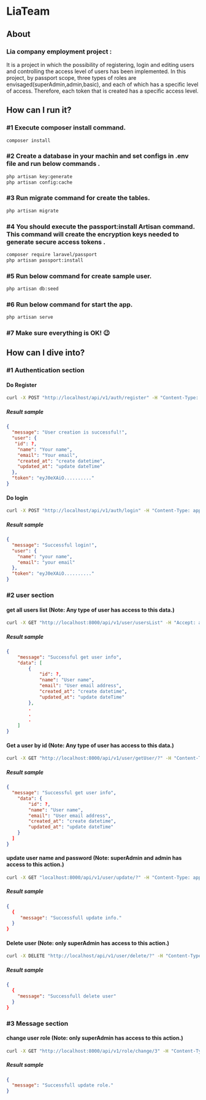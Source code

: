 # LiaTeam
## About
### Lia company employment project :
It is a project in which the possibility of registering, login and editing users and controlling the access level of users has been implemented.
In this project, by passport scope, three types of roles are envisaged(superAdmin,admin,basic), and each of which has a specific level of access.
Therefore, each token that is created has a specific access level.

## How can I run it?
### #1 Execute composer install command.
```bash
composer install
```

### #2 Create a database in your machin and set configs in .env file and run below commands .
```bash
php artisan key:generate
php artisan config:cache
```

### #3 Run migrate command for create the tables.
```bash
php artisan migrate
```

### #4 You should execute the passport:install Artisan command. This command will create the encryption keys needed to generate secure access tokens .
```bash
composer require laravel/passport
php artisan passport:install
```

### #5 Run below command for create sample user.
```bash
php artisan db:seed
```

### #6 Run below command for start the app.
```bash
php artisan serve
```

### #7 Make sure everything is OK! :wink:


## How can I dive into?

### #1 Authentication section
#### Do Register
```bash
curl -X POST "http://localhost/api/v1/auth/register" -H "Content-Type: application/json" -H "Accept: application/json" -d '{"name": "your name", "email": "your email", "password": "your password", "password_confirmation": "your password"}'
```
##### Result sample
```json
{
  "message": "User creation is successful!",
  "user": {
   "id": ?,
    "name": "Your name",
    "email": "Your email",
    "created_at": "create datetime",
    "updated_at": "update dateTime"
  },
  "token": "eyJ0eXAiO.........."
}
```

#### Do login
```bash
curl -X POST "http://localhost/api/v1/auth/login" -H "Content-Type: application/json" -H "Accept: application/json" -d '{"email": "your email", "password": "your password"}'
```
##### Result sample
```json
{
  "message": "Successful login!",
  "user": {
    "name": "your name",
    "email": "your email"
  },
  "token": "eyJ0eXAiO.........."
}
```

### #2 user section

#### get all users list (Note: Any type of user has access to this data.)
```bash
curl -X GET "http://localhost:8000/api/v1/user/usersList" -H "Accept: application/json" -H "Authorization: Bearer token"
```
##### Result sample
```json
{
    "message": "Successful get user info",
    "data": [
        {
            "id": ?,
            "name": "User name",
            "email": "User email address",
            "created_at": "create datetime",
            "updated_at": "update dateTime"
        },
        .
        .
        .
    ]
}
```

#### Get a user by id (Note: Any type of user has access to this data.)
```bash
curl -X GET "http://localhost:8000/api/v1/user/getUser/?" -H "Content-Type: application/json" -H "Accept: application/json" -H "Authorization: Bearer token"
```
##### Result sample
```json
{
  "message": "Successful get user info",
    "data": {
        "id": ?,
        "name": "User name",
        "email": "User email address",
        "created_at": "create datetime",
        "updated_at": "update dateTime"
    }
  ]
}
```

#### update user name and password (Note: superAdmin and admin has access to this action.)
```bash
curl -X GET "localhost:8000/api/v1/user/update/?" -H "Content-Type: application/json" -H "Accept: application/json" -H "Authorization: Bearer token" -d '{"name": "Your name", "password": "your password"}'
```
##### Result sample
```json
{
  {
     "message": "Successfull update info."
  }
}
```

#### Delete user (Note: only superAdmin has access to this action.)
```bash
curl -X DELETE "http://localhost/api/v1/user/delete/?" -H "Content-Type: application/json" -H "Accept: application/json" -H "Authorization: Bearer token"
```
##### Result sample
```json
{
  {
    "message": "Successfull delete user"
  }
}
```


### #3 Message section

#### change user role (Note: only superAdmin has access to this action.)
```bash
curl -X GET "http://localhost:8000/api/v1/role/change/3" -H "Content-Type: application/json" -H "Accept: application/json" -H "Authorization: Bearer token" -d '{"role": "admin"}'
```
##### Result sample
```json
{
  "message": "Successfull update role."
}
```
